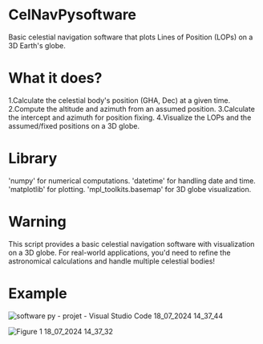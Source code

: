 # CelNavPysoftware
Basic celestial navigation software that plots Lines of Position (LOPs) on a 3D Earth's globe.

# What it does?
1.Calculate the celestial body's position (GHA, Dec) at a given time.
2.Compute the altitude and azimuth from an assumed position.
3.Calculate the intercept and azimuth for position fixing.
4.Visualize the LOPs and the assumed/fixed positions on a 3D globe.

# Library
'numpy' for numerical computations.
'datetime' for handling date and time.
'matplotlib' for plotting.
'mpl_toolkits.basemap' for 3D globe visualization.

# Warning
This script provides a basic celestial navigation software with visualization on a 3D globe. For real-world applications, you'd need to refine the astronomical calculations and handle multiple celestial bodies!

# Example
![software py - projet - Visual Studio Code 18_07_2024 14_37_44](https://github.com/user-attachments/assets/e217a26d-c32a-4710-b4eb-84793699f118)

![Figure 1 18_07_2024 14_37_32](https://github.com/user-attachments/assets/62e57cc7-3f58-4239-b420-60c72064dca1)



